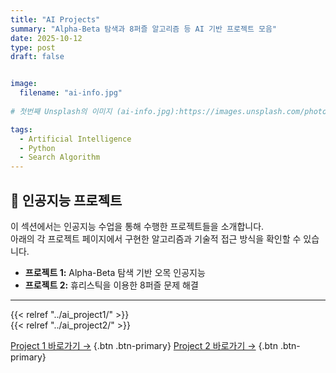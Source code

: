 ```yaml
---
title: "AI Projects"
summary: "Alpha-Beta 탐색과 8퍼즐 알고리즘 등 AI 기반 프로젝트 모음"
date: 2025-10-12
type: post
draft: false


image:
  filename: "ai-info.jpg"
     
# 첫번째 Unsplash의 이미지 (ai-info.jpg):https://images.unsplash.com/photo-1674027444485-cec3da58eef4?ixlib=rb-4.1.0&ixid=M3wxMjA3fDB8MHxwaG90by1wYWdlfHx8fGVufDB8fHx8fA%3D%3D&auto=format&fit=crop&q=80&w=1332

tags:
  - Artificial Intelligence
  - Python
  - Search Algorithm
---
```


## 🧠 인공지능 프로젝트
이 섹션에서는 인공지능 수업을 통해 수행한 프로젝트들을 소개합니다.  
아래의 각 프로젝트 페이지에서 구현한 알고리즘과 기술적 접근 방식을 확인할 수 있습니다.

- **프로젝트 1:** Alpha-Beta 탐색 기반 오목 인공지능  
- **프로젝트 2:** 휴리스틱을 이용한 8퍼즐 문제 해결  
---

{{< relref "../ai_project1/" >}}  
{{< relref "../ai_project2/" >}}

[Project 1 바로가기 →](../ai_project1/) {.btn .btn-primary}
[Project 2 바로가기 →](../ai_project2/) {.btn .btn-primary}